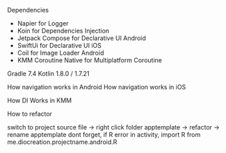 Dependencies

- Napier for Logger
- Koin for Dependencies Injection
- Jetpack Compose for Declarative UI Android
- SwiftUi for Declarative UI iOS
- Coil for Image Loader Android
- KMM Coroutine Native for Multiplatform Coroutine

Gradle 7.4
Kotlin 1.8.0 / 1.7.21

How navigation works in Android
How navigation works in iOS 

How DI Works in KMM


How to refactor

switch to project source file -> right click folder apptemplate ->  refactor -> rename apptemplate
dont forget, if R error in activity, import R from me.diocreation.projectname.android.R

